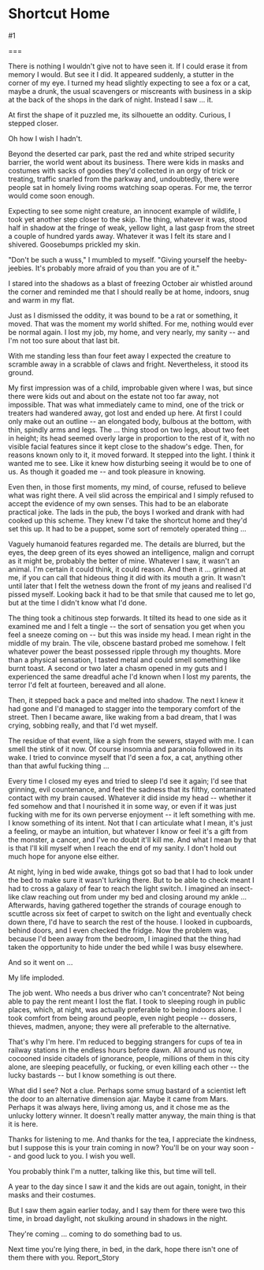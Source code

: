 Shortcut Home
=============
#1 

 

 

===

There is nothing I wouldn't give not to have seen it. If I could erase it from memory I would. But see it I did. It appeared suddenly, a stutter in the corner of my eye. I turned my head slightly expecting to see a fox or a cat, maybe a drunk, the usual scavengers or miscreants with business in a skip at the back of the shops in the dark of night. Instead I saw ... it. 

 At first the shape of it puzzled me, its silhouette an oddity. Curious, I stepped closer. 

 Oh how I wish I hadn't. 

 Beyond the deserted car park, past the red and white striped security barrier, the world went about its business. There were kids in masks and costumes with sacks of goodies they'd collected in an orgy of trick or treating, traffic snarled from the parkway and, undoubtedly, there were people sat in homely living rooms watching soap operas. For me, the terror would come soon enough. 

 Expecting to see some night creature, an innocent example of wildlife, I took yet another step closer to the skip. The thing, whatever it was, stood half in shadow at the fringe of weak, yellow light, a last gasp from the street a couple of hundred yards away. Whatever it was I felt its stare and I shivered. Goosebumps prickled my skin. 

 "Don't be such a wuss," I mumbled to myself. "Giving yourself the heeby- jeebies. It's probably more afraid of you than you are of it." 

 I stared into the shadows as a blast of freezing October air whistled around the corner and reminded me that I should really be at home, indoors, snug and warm in my flat. 

 Just as I dismissed the oddity, it was bound to be a rat or something, it moved. That was the moment my world shifted. For me, nothing would ever be normal again. I lost my job, my home, and very nearly, my sanity -- and I'm not too sure about that last bit. 

 With me standing less than four feet away I expected the creature to scramble away in a scrabble of claws and fright. Nevertheless, it stood its ground. 

 My first impression was of a child, improbable given where I was, but since there were kids out and about on the estate not too far away, not impossible. That was what immediately came to mind, one of the trick or treaters had wandered away, got lost and ended up here. At first I could only make out an outline -- an elongated body, bulbous at the bottom, with thin, spindly arms and legs. The ... thing stood on two legs, about two feet in height; its head seemed overly large in proportion to the rest of it, with no visible facial features since it kept close to the shadow's edge. Then, for reasons known only to it, it moved forward. It stepped into the light. I think it wanted me to see. Like it knew how disturbing seeing it would be to one of us. As though it goaded me -- and took pleasure in knowing. 

 Even then, in those first moments, my mind, of course, refused to believe what was right there. A veil slid across the empirical and I simply refused to accept the evidence of my own senses. This had to be an elaborate practical joke. The lads in the pub, the boys I worked and drank with had cooked up this scheme. They knew I'd take the shortcut home and they'd set this up. It had to be a puppet, some sort of remotely operated thing ... 

 Vaguely humanoid features regarded me. The details are blurred, but the eyes, the deep green of its eyes showed an intelligence, malign and corrupt as it might be, probably the better of mine. Whatever I saw, it wasn't an animal. I'm certain it could think, it could reason. And then it ... grinned at me, if you can call that hideous thing it did with its mouth a grin. It wasn't until later that I felt the wetness down the front of my jeans and realised I'd pissed myself. Looking back it had to be that smile that caused me to let go, but at the time I didn't know what I'd done. 

 The thing took a chitinous step forwards. It tilted its head to one side as it examined me and I felt a tingle -- the sort of sensation you get when you feel a sneeze coming on -- but this was inside my head. I mean right in the middle of my brain. The vile, obscene bastard probed me somehow. I felt whatever power the beast possessed ripple through my thoughts. More than a physical sensation, I tasted metal and could smell something like burnt toast. A second or two later a chasm opened in my guts and I experienced the same dreadful ache I'd known when I lost my parents, the terror I'd felt at fourteen, bereaved and all alone. 

 Then, it stepped back a pace and melted into shadow. The next I knew it had gone and I'd managed to stagger into the temporary comfort of the street. Then I became aware, like waking from a bad dream, that I was crying, sobbing really, and that I'd wet myself. 

 The residue of that event, like a sigh from the sewers, stayed with me. I can smell the stink of it now. Of course insomnia and paranoia followed in its wake. I tried to convince myself that I'd seen a fox, a cat, anything other than that awful fucking thing ... 

 Every time I closed my eyes and tried to sleep I'd see it again; I'd see that grinning, evil countenance, and feel the sadness that its filthy, contaminated contact with my brain caused. Whatever it did inside my head -- whether it fed somehow and that I nourished it in some way, or even if it was just fucking with me for its own perverse enjoyment -- it left something with me. I know something of its intent. Not that I can articulate what I mean, it's just a feeling, or maybe an intuition, but whatever I know or feel it's a gift from the monster, a cancer, and I've no doubt it'll kill me. And what I mean by that is that I'll kill myself when I reach the end of my sanity. I don't hold out much hope for anyone else either. 

 At night, lying in bed wide awake, things got so bad that I had to look under the bed to make sure it wasn't lurking there. But to be able to check meant I had to cross a galaxy of fear to reach the light switch. I imagined an insect- like claw reaching out from under my bed and closing around my ankle ... Afterwards, having gathered together the strands of courage enough to scuttle across six feet of carpet to switch on the light and eventually check down there, I'd have to search the rest of the house. I looked in cupboards, behind doors, and I even checked the fridge. Now the problem was, because I'd been away from the bedroom, I imagined that the thing had taken the opportunity to hide under the bed while I was busy elsewhere. 

 And so it went on ... 

 My life imploded. 

 The job went. Who needs a bus driver who can't concentrate? Not being able to pay the rent meant I lost the flat. I took to sleeping rough in public places, which, at night, was actually preferable to being indoors alone. I took comfort from being around people, even night people -- dossers, thieves, madmen, anyone; they were all preferable to the alternative. 

 That's why I'm here. I'm reduced to begging strangers for cups of tea in railway stations in the endless hours before dawn. All around us now, cocooned inside citadels of ignorance, people, millions of them in this city alone, are sleeping peacefully, or fucking, or even killing each other -- the lucky bastards -- but I know something is out there. 

 What did I see? Not a clue. Perhaps some smug bastard of a scientist left the door to an alternative dimension ajar. Maybe it came from Mars. Perhaps it was always here, living among us, and it chose me as the unlucky lottery winner. It doesn't really matter anyway, the main thing is that it is here. 

 Thanks for listening to me. And thanks for the tea, I appreciate the kindness, but I suppose this is your train coming in now? You'll be on your way soon - - and good luck to you. I wish you well. 

 You probably think I'm a nutter, talking like this, but time will tell. 

 A year to the day since I saw it and the kids are out again, tonight, in their masks and their costumes. 

 But I saw them again earlier today, and I say them for there were two this time, in broad daylight, not skulking around in shadows in the night. 

 They're coming ... coming to do something bad to us. 

 Next time you're lying there, in bed, in the dark, hope there isn't one of them there with you. Report_Story 
